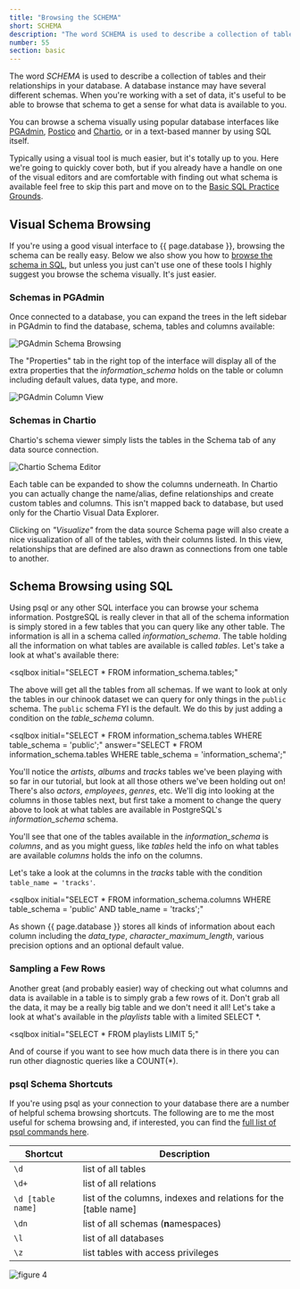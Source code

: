 ```yaml
---
title: "Browsing the SCHEMA"
short: SCHEMA
description: "The word SCHEMA is used to describe a collection of tables and their relationships in your database. In this interactive SQL tutorial, learn how to browse the SCHEMA in a PostgreSQL database by using SQL to query your data."
number: 55
section: basic
---
```

The word *SCHEMA* is used to describe a collection of tables and their relationships in your database.  A database instance may have several different schemas.  When you're working with a set of data, it's useful to be able to browse that schema to get a sense for what data is available to you.  

You can browse a schema visually using popular database interfaces like [PGAdmin](#schemas-in-pgadmin), [Postico](https://eggerapps.at/postico/) and [Chartio](#schemas-in-chartio), or in a text-based manner by using SQL itself.  

Typically using a visual tool is much easier, but it's totally up to you.  Here we're going to quickly cover both, but if you already have a handle on one of the visual editors and are comfortable with finding out what schema is available feel free to skip this part and move on to the [Basic SQL Practice Grounds](../basic-practice/).

## Visual Schema Browsing

If you're using a good visual interface to {{ page.database }}, browsing the schema can be really easy.  Below we also show you how to [browse the schema in SQL](#schema-browsing-using-sql), but unless you just can't use one of these tools I highly suggest you browse the schema visually.  It's just easier.  

### Schemas in PGAdmin

Once connected to a database, you can expand the trees in the left sidebar in PGAdmin to find the database, schema, tables and columns available:

![PGAdmin Schema Browsing](/assets/images/learn-sql/pg-admin-schema-1.png)

The "Properties" tab in the right top of the interface will display all of the extra properties that the *information_schema* holds on the table or column including default values, data type, and more.

![PGAdmin Column View](/assets/images/learn-sql/pg-admin-schema-2.png)


### Schemas in Chartio

Chartio's schema viewer simply lists the tables in the Schema tab of any data source connection.

![Chartio Schema Editor](/assets/images/learn-sql/chartio-schema-editor.png)


Each table can be expanded to show the columns underneath.  In Chartio you can actually change the name/alias, define relationships and create custom tables and columns.  This isn't mapped back to database, but used only for the Chartio Visual Data Explorer.  

Clicking on *"Visualize"* from the data source Schema page will also create a nice visualization of all of the tables, with their columns listed.  In this view, relationships that are defined are also drawn as connections from one table to another.

## Schema Browsing using SQL

Using psql or any other SQL interface you can browse your schema information.  PostgreSQL is really clever in that all of the schema information is simply stored in a few tables that you can query like any other table.  The information is all in a schema called *information_schema*.  The table holding all the information on what tables are available is called *tables*.  Let's take a look at what's available there:

<sqlbox
 initial="SELECT * FROM information_schema.tables;"
 ></sqlbox>

 The above will get all the tables from all schemas.  If we want to look at only the tables in our chinook dataset we can query for only things in the `public` schema.  The `public` schema FYI is the default.  We do this by just adding a condition on the *table_schema* column.

<sqlbox
  initial="SELECT * FROM information_schema.tables WHERE table_schema = 'public';"
  answer="SELECT * FROM information_schema.tables WHERE table_schema = 'information_schema';"
  ></sqlbox>

You'll notice the *artists*, *albums* and *tracks* tables we've been playing with so far in our tutorial, but look at all those others we've been holding out on! There's also *actors*, *employees*, *genres*, etc. We'll dig into looking at the columns in those tables next, but first take a moment to change the query above to look at what tables are available in PostgreSQL's *information_schema* schema.

You'll see that one of the tables available in the *information_schema* is *columns*, and as you might guess, like *tables* held the info on what tables are available *columns* holds the info on the columns.

Let's take a look at the columns in the *tracks* table with the condition `table_name = 'tracks'`.

<sqlbox
  initial="SELECT * FROM information_schema.columns WHERE table_schema = 'public' AND table_name = 'tracks';"
  ></sqlbox>

As shown {{ page.database }} stores all kinds of information about each column including the *data_type*, *character_maximum_length*, various precision options and an optional default value.  

### Sampling a Few Rows

Another great (and probably easier) way of checking out what columns and data is available in a table is to simply grab a few rows of it.  Don't grab all the data, it may be a really big table and we don't need it all!  Let's take a look at what's available in the *playlists* table with a limited SELECT \*.

<sqlbox
  initial="SELECT * FROM playlists LIMIT 5;"
  ></sqlbox>

And of course if you want to see how much data there is in there you can run other diagnostic queries like a COUNT(\*).  


### psql Schema Shortcuts

If you're using psql as your connection to your database there are a number of helpful schema browsing shortcuts.  The following are to me the most useful for schema browsing and, if interested, you can find the [full list of psql commands here](https://www.postgresql.org/docs/9.3/static/app-psql.html).

| Shortcut | Description          |
|----------|----------------------|
| `\d`       | list of all tables   |
| `\d+`      | list of all relations |
| `\d [table name]` | list of the columns, indexes and relations for the [table name]
| `\dn`      | list of all schemas (**n**amespaces)  |
| `\l`       | list of all databases |
| `\z`       | list tables with access privileges |


![figure 4](/assets/images/learn-sql/sql-tutorial-schema-diagram-chartio.png)
